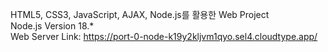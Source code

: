 HTML5, CSS3, JavaScript, AJAX, Node.js를 활용한 Web Project  
Node.js Version 18.*  
Web Server Link: https://port-0-node-k19y2kljvm1qyo.sel4.cloudtype.app/  
